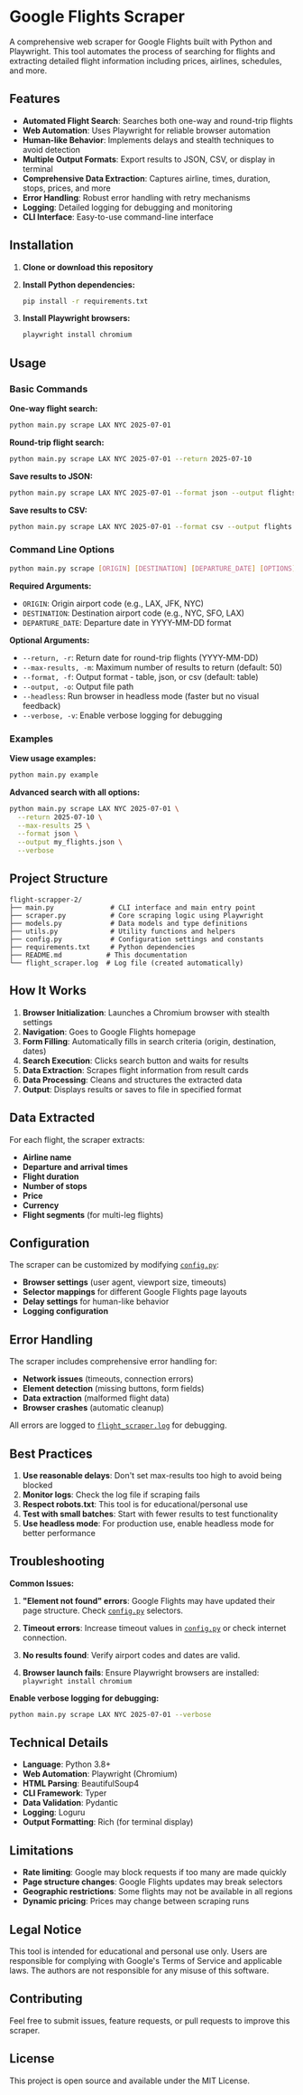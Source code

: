 # Google Flights Scraper

A comprehensive web scraper for Google Flights built with Python and Playwright. This tool automates the process of searching for flights and extracting detailed flight information including prices, airlines, schedules, and more.

## Features

- **Automated Flight Search**: Searches both one-way and round-trip flights
- **Web Automation**: Uses Playwright for reliable browser automation
- **Human-like Behavior**: Implements delays and stealth techniques to avoid detection
- **Multiple Output Formats**: Export results to JSON, CSV, or display in terminal
- **Comprehensive Data Extraction**: Captures airline, times, duration, stops, prices, and more
- **Error Handling**: Robust error handling with retry mechanisms
- **Logging**: Detailed logging for debugging and monitoring
- **CLI Interface**: Easy-to-use command-line interface

## Installation

1. **Clone or download this repository**

2. **Install Python dependencies:**
   ```bash
   pip install -r requirements.txt
   ```

3. **Install Playwright browsers:**
   ```bash
   playwright install chromium
   ```

## Usage

### Basic Commands

**One-way flight search:**
```bash
python main.py scrape LAX NYC 2025-07-01
```

**Round-trip flight search:**
```bash
python main.py scrape LAX NYC 2025-07-01 --return 2025-07-10
```

**Save results to JSON:**
```bash
python main.py scrape LAX NYC 2025-07-01 --format json --output flights.json
```

**Save results to CSV:**
```bash
python main.py scrape LAX NYC 2025-07-01 --format csv --output flights.csv
```

### Command Line Options

```bash
python main.py scrape [ORIGIN] [DESTINATION] [DEPARTURE_DATE] [OPTIONS]
```

**Required Arguments:**
- `ORIGIN`: Origin airport code (e.g., LAX, JFK, NYC)
- `DESTINATION`: Destination airport code (e.g., NYC, SFO, LAX)
- `DEPARTURE_DATE`: Departure date in YYYY-MM-DD format

**Optional Arguments:**
- `--return, -r`: Return date for round-trip flights (YYYY-MM-DD)
- `--max-results, -m`: Maximum number of results to return (default: 50)
- `--format, -f`: Output format - table, json, or csv (default: table)
- `--output, -o`: Output file path
- `--headless`: Run browser in headless mode (faster but no visual feedback)
- `--verbose, -v`: Enable verbose logging for debugging

### Examples

**View usage examples:**
```bash
python main.py example
```

**Advanced search with all options:**
```bash
python main.py scrape LAX NYC 2025-07-01 \
  --return 2025-07-10 \
  --max-results 25 \
  --format json \
  --output my_flights.json \
  --verbose
```

## Project Structure

```
flight-scrapper-2/
├── main.py              # CLI interface and main entry point
├── scraper.py           # Core scraping logic using Playwright
├── models.py            # Data models and type definitions
├── utils.py             # Utility functions and helpers
├── config.py            # Configuration settings and constants
├── requirements.txt     # Python dependencies
├── README.md           # This documentation
└── flight_scraper.log  # Log file (created automatically)
```

## How It Works

1. **Browser Initialization**: Launches a Chromium browser with stealth settings
2. **Navigation**: Goes to Google Flights homepage
3. **Form Filling**: Automatically fills in search criteria (origin, destination, dates)
4. **Search Execution**: Clicks search button and waits for results
5. **Data Extraction**: Scrapes flight information from result cards
6. **Data Processing**: Cleans and structures the extracted data
7. **Output**: Displays results or saves to file in specified format

## Data Extracted

For each flight, the scraper extracts:

- **Airline name**
- **Departure and arrival times**
- **Flight duration**
- **Number of stops**
- **Price**
- **Currency**
- **Flight segments** (for multi-leg flights)

## Configuration

The scraper can be customized by modifying [`config.py`](config.py):

- **Browser settings** (user agent, viewport size, timeouts)
- **Selector mappings** for different Google Flights page layouts
- **Delay settings** for human-like behavior
- **Logging configuration**

## Error Handling

The scraper includes comprehensive error handling for:

- **Network issues** (timeouts, connection errors)
- **Element detection** (missing buttons, form fields)
- **Data extraction** (malformed flight data)
- **Browser crashes** (automatic cleanup)

All errors are logged to [`flight_scraper.log`](flight_scraper.log) for debugging.

## Best Practices

1. **Use reasonable delays**: Don't set max-results too high to avoid being blocked
2. **Monitor logs**: Check the log file if scraping fails
3. **Respect robots.txt**: This tool is for educational/personal use
4. **Test with small batches**: Start with fewer results to test functionality
5. **Use headless mode**: For production use, enable headless mode for better performance

## Troubleshooting

**Common Issues:**

1. **"Element not found" errors**: Google Flights may have updated their page structure. Check [`config.py`](config.py) selectors.

2. **Timeout errors**: Increase timeout values in [`config.py`](config.py) or check internet connection.

3. **No results found**: Verify airport codes and dates are valid.

4. **Browser launch fails**: Ensure Playwright browsers are installed: `playwright install chromium`

**Enable verbose logging for debugging:**
```bash
python main.py scrape LAX NYC 2025-07-01 --verbose
```

## Technical Details

- **Language**: Python 3.8+
- **Web Automation**: Playwright (Chromium)
- **HTML Parsing**: BeautifulSoup4
- **CLI Framework**: Typer
- **Data Validation**: Pydantic
- **Logging**: Loguru
- **Output Formatting**: Rich (for terminal display)

## Limitations

- **Rate limiting**: Google may block requests if too many are made quickly
- **Page structure changes**: Google Flights updates may break selectors
- **Geographic restrictions**: Some flights may not be available in all regions
- **Dynamic pricing**: Prices may change between scraping runs

## Legal Notice

This tool is intended for educational and personal use only. Users are responsible for complying with Google's Terms of Service and applicable laws. The authors are not responsible for any misuse of this software.

## Contributing

Feel free to submit issues, feature requests, or pull requests to improve this scraper.

## License

This project is open source and available under the MIT License.